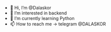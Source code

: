 - 👋 Hi, I’m @Dalaskor
- 👀 I’m interested in backend
- 🌱 I’m currently learning Python
- 📫 How to reach me -> telegram @DALASKOR
